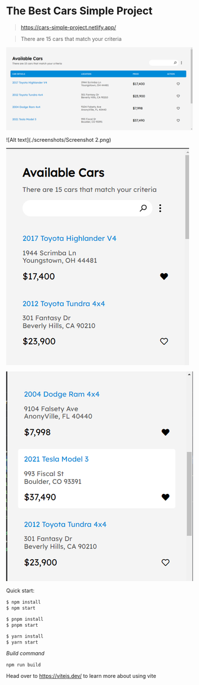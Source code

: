 # The Best Cars Simple Project

> https://cars-simple-project.netlify.app/

> There are 15 cars that match your criteria

![Alt text](./screenshots/Screenshot-1.png)

![Alt text](./screenshots/Screenshot 2.png)

![Alt text](Screenshot-3.png)

![Alt text](Screenshot-4.png)

Quick start:

```
$ npm install
$ npm start
```

```
$ pnpm install
$ pnpm start
```

```
$ yarn install
$ yarn start
```

_Build command_

```
npm run build
```

Head over to https://vitejs.dev/ to learn more about using vite
